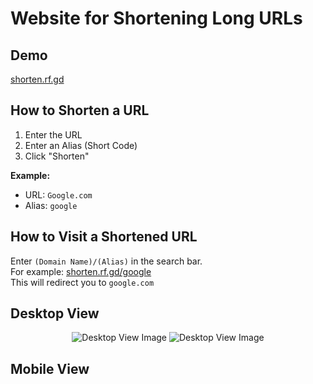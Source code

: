 # Website for Shortening Long URLs

## Demo
[shorten.rf.gd](https://shorten.rf.gd)

## How to Shorten a URL
1. Enter the URL
2. Enter an Alias (Short Code)
3. Click "Shorten"

**Example:**
- URL: `Google.com`
- Alias: `google`

## How to Visit a Shortened URL
Enter `(Domain Name)/(Alias)` in the search bar.  
For example: [shorten.rf.gd/google](https://shorten.rf.gd/google)  
This will redirect you to `google.com`
## Desktop View

<div align="center">
  <img src="https://github.com/user-attachments/assets/9b3b0dda-cace-4b82-8aa5-a94682b5234f" alt="Desktop View Image">
  <img src="https://github.com/user-attachments/assets/f8e1bde1-7ab0-4db5-83b1-cabe101c6738" alt="Desktop View Image">
</div>

## Mobile View

<div align="center">
  <img src="https://github.com/user-attachments/assets/130b5a7e-f3ef-40e4-8934-9714492f080f" alt="Mobile View Image" style="height: 1px;">
  <img src="https://github.com/user-attachments/assets/6d61fee0-feeb-43b1-b55f-3fb7db4bf087" alt="Mobile View Image" style="height: 1px;">
</div>

